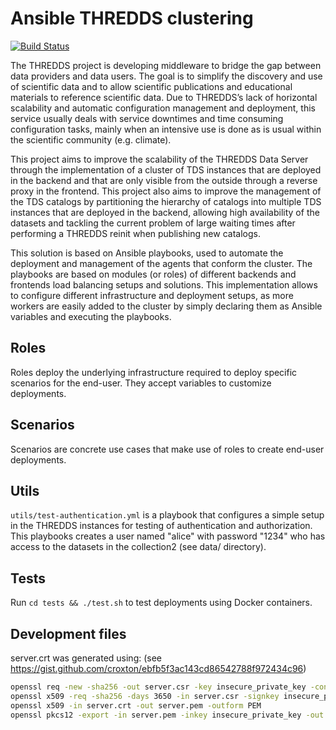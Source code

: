 # Ansible THREDDS clustering

[![Build Status](https://travis-ci.org/SantanderMetGroup/ansible-thredds-cluster.svg?branch=devel)](https://travis-ci.org/SantanderMetGroup/ansible-thredds-cluster)

The THREDDS project is developing middleware to bridge the gap between
data providers and data users. The goal is to simplify the discovery and
use of scientific data and to allow scientific publications and
educational materials to reference scientific data. Due to THREDDS’s
lack of horizontal scalability and automatic configuration management
and deployment, this service usually deals with service downtimes and
time consuming configuration tasks, mainly when an intensive use is done
as is usual within the scientific community (e.g. climate).

This project aims to improve the scalability of the THREDDS Data Server
through the implementation of a cluster of TDS instances that are
deployed in the backend and that are only visible from the outside
through a reverse proxy in the frontend. This project also aims to
improve the management of the TDS catalogs by partitioning the hierarchy
of catalogs into multiple TDS instances that are deployed in the
backend, allowing high availability of the datasets and tackling the
current problem of large waiting times after performing a THREDDS reinit
when publishing new catalogs.

This solution is based on Ansible playbooks, used to automate the
deployment and management of the agents that conform the cluster. The
playbooks are based on modules (or roles) of different backends and
frontends load balancing setups and solutions. This implementation
allows to configure different infrastructure and deployment setups, as
more workers are easily added to the cluster by simply declaring them as
Ansible variables and executing the playbooks.

## Roles

Roles deploy the underlying infrastructure required to deploy specific scenarios for the end-user. They accept variables to customize deployments.

## Scenarios

Scenarios are concrete use cases that make use of roles to create end-user deployments.

## Utils

`utils/test-authentication.yml` is a playbook that configures a simple setup in the THREDDS instances for testing of authentication and authorization. This playbooks creates a user named "alice" with password "1234" who has access to the datasets in the collection2 (see data/ directory).

## Tests

Run `cd tests && ./test.sh` to test deployments using Docker containers.

## Development files

server.crt was generated using: (see https://gist.github.com/croxton/ebfb5f3ac143cd86542788f972434c96)

```bash
openssl req -new -sha256 -out server.csr -key insecure_private_key -config san.cnf
openssl x509 -req -sha256 -days 3650 -in server.csr -signkey insecure_private_key -out server.crt -extensions req_ext -extfile san.cnf
openssl x509 -in server.crt -out server.pem -outform PEM
openssl pkcs12 -export -in server.pem -inkey insecure_private_key -out server.p12 -name lxdock -CAfile server.pem -caname root -chain
```
